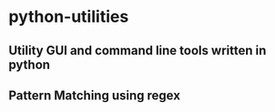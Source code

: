 # python-utilities
Utility GUI and command line tools written in python
---
## Pattern Matching using regex